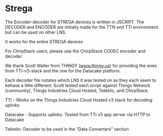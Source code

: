 # Strega
The Encoder-decoder for STREGA devices is written in JSCRIPT.
The DECODER and ENCODER are initially made for the TTN and TTI environment
but can be used on other LNS. 

It works for the entire STREGA devices

For ChirpStack users, please use the ChirpStack CODEC encoder and decoder.

We thank Scott Waller from THINGY (www.thingy.us) for providing the ones from TTI-v3-stack and the one for the Datacake
platform.

Each decoder file notates which LNS it was tested on as they each seem to behave a little different.
Scott tested each script against Things Network (community), Things Industries Cloud Hosted, Tektelic, and ChirpStack.

TTI - Works on the Things Industries Cloud Hosted v3 stack for decoding uplinks

Datacake - Supports uplinks. Tested from TTI v3 app server via HTTP to Datacake

Tektelic: Decoder to be used in the "Data Converters" section
